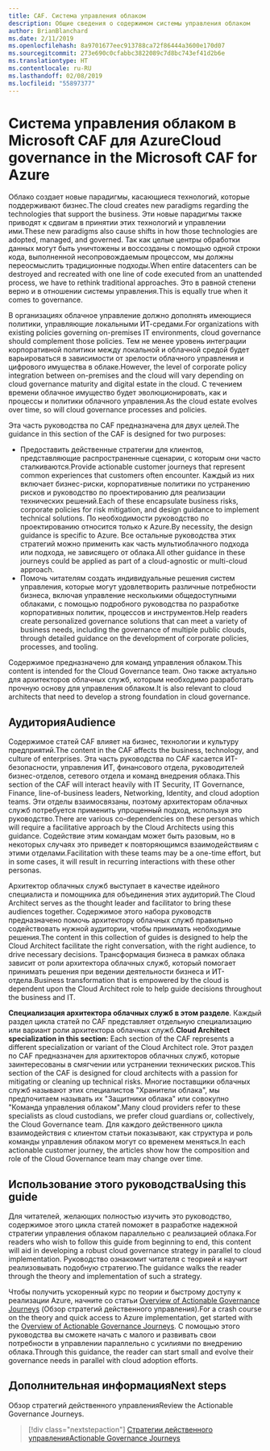 ```yaml
---
title: CAF. Система управления облаком
description: Общие сведения о содержимом системы управления облаком
author: BrianBlanchard
ms.date: 2/11/2019
ms.openlocfilehash: 8a9701677eec913788ca72f86444a3600e170d07
ms.sourcegitcommit: 273e690c0cfabbc3822089c7d8bc743ef41d2b6e
ms.translationtype: HT
ms.contentlocale: ru-RU
ms.lasthandoff: 02/08/2019
ms.locfileid: "55897377"
---
```

# <a name="cloud-governance-in-the-microsoft-caf-for-azure"></a><span data-ttu-id="081b6-103">Система управления облаком в Microsoft CAF для Azure</span><span class="sxs-lookup"><span data-stu-id="081b6-103">Cloud governance in the Microsoft CAF for Azure</span></span>

<span data-ttu-id="081b6-104">Облако создает новые парадигмы, касающиеся технологий, которые поддерживают бизнес.</span><span class="sxs-lookup"><span data-stu-id="081b6-104">The cloud creates new paradigms regarding the technologies that support the business.</span></span> <span data-ttu-id="081b6-105">Эти новые парадигмы также приводят к сдвигам в принятии этих технологий и управлении ими.</span><span class="sxs-lookup"><span data-stu-id="081b6-105">These new paradigms also cause shifts in how those technologies are adopted, managed, and governed.</span></span> <span data-ttu-id="081b6-106">Так как целые центры обработки данных могут быть уничтожены и воссозданы с помощью одной строки кода, выполненной несопровождаемым процессом, мы должны переосмыслить традиционные подходы.</span><span class="sxs-lookup"><span data-stu-id="081b6-106">When entire datacenters can be destroyed and recreated with one line of code executed from an unattended process, we have to rethink traditional approaches.</span></span> <span data-ttu-id="081b6-107">Это в равной степени верно и в отношении системы управления.</span><span class="sxs-lookup"><span data-stu-id="081b6-107">This is equally true when it comes to governance.</span></span>

<span data-ttu-id="081b6-108">В организациях облачное управление должно дополнять имеющиеся политики, управляющие локальными ИТ-средами.</span><span class="sxs-lookup"><span data-stu-id="081b6-108">For organizations with existing policies governing on-premises IT environments, cloud governance should complement those policies.</span></span> <span data-ttu-id="081b6-109">Тем не менее уровень интеграции корпоративной политики между локальной и облачной средой будет варьироваться в зависимости от зрелости облачного управления и цифрового имущества в облаке.</span><span class="sxs-lookup"><span data-stu-id="081b6-109">However, the level of corporate policy integration between on-premises and the cloud will vary depending on cloud governance maturity and digital estate in the cloud.</span></span> <span data-ttu-id="081b6-110">С течением времени облачное имущество будет эволюционировать, как и процессы и политики облачного управления.</span><span class="sxs-lookup"><span data-stu-id="081b6-110">As the cloud estate evolves over time, so will cloud governance processes and policies.</span></span>

<span data-ttu-id="081b6-111">Эта часть руководства по CAF предназначена для двух целей.</span><span class="sxs-lookup"><span data-stu-id="081b6-111">The guidance in this section of the CAF is designed for two purposes:</span></span>

* <span data-ttu-id="081b6-112">Предоставить действенные стратегии для клиентов, представляющие распространенные сценарии, с которым они часто сталкиваются.</span><span class="sxs-lookup"><span data-stu-id="081b6-112">Provide actionable customer journeys that represent common experiences that customers often encounter.</span></span> <span data-ttu-id="081b6-113">Каждый из них включает бизнес-риски, корпоративные политики по устранению рисков и руководство по проектированию для реализации технических решений.</span><span class="sxs-lookup"><span data-stu-id="081b6-113">Each of these encapsulate business risks, corporate policies for risk mitigation, and design guidance to implement technical solutions.</span></span> <span data-ttu-id="081b6-114">По необходимости руководство по проектированию относится только к Azure.</span><span class="sxs-lookup"><span data-stu-id="081b6-114">By necessity, the design guidance is specific to Azure.</span></span> <span data-ttu-id="081b6-115">Все остальные руководства этих стратегий можно применить как часть мультиоблачного подхода или подхода, не зависящего от облака.</span><span class="sxs-lookup"><span data-stu-id="081b6-115">All other guidance in these journeys could be applied as part of a cloud-agnostic or multi-cloud approach.</span></span>
* <span data-ttu-id="081b6-116">Помочь читателям создать индивидуальные решения систем управления, которые могут удовлетворить различные потребности бизнеса, включая управление несколькими общедоступными облаками, с помощью подробного руководства по разработке корпоративных политик, процессов и инструментов.</span><span class="sxs-lookup"><span data-stu-id="081b6-116">Help readers create personalized governance solutions that can meet a variety of business needs, including the governance of multiple public clouds, through detailed guidance on the development of corporate policies, processes, and tooling.</span></span>

<span data-ttu-id="081b6-117">Содержимое предназначено для команд управления облаком.</span><span class="sxs-lookup"><span data-stu-id="081b6-117">This content is intended for the Cloud Governance team.</span></span> <span data-ttu-id="081b6-118">Оно также актуально для архитекторов облачных служб, которым необходимо разработать прочную основу для управления облаком.</span><span class="sxs-lookup"><span data-stu-id="081b6-118">It is also relevant to cloud architects that need to develop a strong foundation in cloud governance.</span></span>

## <a name="audience"></a><span data-ttu-id="081b6-119">Аудитория</span><span class="sxs-lookup"><span data-stu-id="081b6-119">Audience</span></span>

<span data-ttu-id="081b6-120">Содержимое статей CAF влияет на бизнес, технологии и культуру предприятий.</span><span class="sxs-lookup"><span data-stu-id="081b6-120">The content in the CAF affects the business, technology, and culture of enterprises.</span></span> <span data-ttu-id="081b6-121">Эта часть руководства по CAF касается ИТ-безопасности, управления ИТ, финансового отдела, руководителей бизнес-отделов, сетевого отдела и команд внедрения облака.</span><span class="sxs-lookup"><span data-stu-id="081b6-121">This section of the CAF will interact heavily with IT Security, IT Governance, Finance, line-of-business leaders, Networking, Identity, and cloud adoption teams.</span></span> <span data-ttu-id="081b6-122">Эти отделы взаимосвязаны, поэтому архитекторам облачных служб потребуется применить упрощенный подход, используя это руководство.</span><span class="sxs-lookup"><span data-stu-id="081b6-122">There are various co-dependencies on these personas which will require a facilitative approach by the Cloud Architects using this guidance.</span></span> <span data-ttu-id="081b6-123">Содействие этим командам может быть разовым, но в некоторых случаях это приведет к повторяющимся взаимодействиям с этими отделами.</span><span class="sxs-lookup"><span data-stu-id="081b6-123">Facilitation with these teams may be a one-time effort, but in some cases, it will result in recurring interactions with these other personas.</span></span>

<span data-ttu-id="081b6-124">Архитектор облачных служб выступает в качестве идейного специалиста и помощника для объединения этих аудиторий.</span><span class="sxs-lookup"><span data-stu-id="081b6-124">The Cloud Architect serves as the thought leader and facilitator to bring these audiences together.</span></span> <span data-ttu-id="081b6-125">Содержимое этого набора руководств предназначено помочь архитектору облачных служб правильно содействовать нужной аудитории, чтобы принимать необходимые решения.</span><span class="sxs-lookup"><span data-stu-id="081b6-125">The content in this collection of guides is designed to help the Cloud Architect facilitate the right conversation, with the right audience, to drive necessary decisions.</span></span> <span data-ttu-id="081b6-126">Трансформация бизнеса в рамках облака зависит от роли архитектора облачных служб, который помогает принимать решения при ведении деятельности бизнеса и ИТ-отдела.</span><span class="sxs-lookup"><span data-stu-id="081b6-126">Business transformation that is empowered by the cloud is dependent upon the Cloud Architect role to help guide decisions throughout the business and IT.</span></span>

<span data-ttu-id="081b6-127">**Специализация архитектора облачных служб в этом разделе**. Каждый раздел цикла статей по CAF представляет отдельную специализацию или вариант роли архитектора облачных служб.</span><span class="sxs-lookup"><span data-stu-id="081b6-127">**Cloud Architect specialization in this section:** Each section of the CAF represents a different specialization or variant of the Cloud Architect role.</span></span> <span data-ttu-id="081b6-128">Этот раздел по CAF предназначен для архитекторов облачных служб, которые заинтересованы в смягчении или устранении технических рисков.</span><span class="sxs-lookup"><span data-stu-id="081b6-128">This section of the CAF is designed for cloud architects with a passion for mitigating or cleaning up technical risks.</span></span> <span data-ttu-id="081b6-129">Многие поставщики облачных служб называют этих специалистов "Хранители облака", мы предпочитаем называть их "Защитники облака" или совокупно "Команда управления облаком".</span><span class="sxs-lookup"><span data-stu-id="081b6-129">Many cloud providers refer to these specialists as cloud custodians, we prefer cloud guardians or, collectively, the Cloud Governance team.</span></span> <span data-ttu-id="081b6-130">Для каждого действенного цикла взаимодействия с клиентом статьи показывают, как структура и роль команды управления облаком могут со временем меняться.</span><span class="sxs-lookup"><span data-stu-id="081b6-130">In each actionable customer journey, the articles show how the composition and role of the Cloud Governance team may change over time.</span></span>

## <a name="using-this-guide"></a><span data-ttu-id="081b6-131">Использование этого руководства</span><span class="sxs-lookup"><span data-stu-id="081b6-131">Using this guide</span></span>

<span data-ttu-id="081b6-132">Для читателей, желающих полностью изучить это руководство, содержимое этого цикла статей поможет в разработке надежной стратегии управления облаком параллельно с реализацией облака.</span><span class="sxs-lookup"><span data-stu-id="081b6-132">For readers who wish to follow this guide from beginning to end, this content will aid in developing a robust cloud governance strategy in parallel to cloud implementation.</span></span> <span data-ttu-id="081b6-133">Руководство ознакомит читателя с теорией и научит реализовывать подобную стратегию.</span><span class="sxs-lookup"><span data-stu-id="081b6-133">The guidance walks the reader through the theory and implementation of such a strategy.</span></span>

<span data-ttu-id="081b6-134">Чтобы получить ускоренный курс по теории и быстрому доступу к реализации Azure, начните со статьи [Overview of Actionable Governance Journeys](./journeys/overview.md) (Обзор стратегий действенного управления).</span><span class="sxs-lookup"><span data-stu-id="081b6-134">For a crash course on the theory and quick access to Azure implementation, get started with the [Overview of Actionable Governance Journeys](./journeys/overview.md).</span></span> <span data-ttu-id="081b6-135">С помощью этого руководства вы сможете начать с малого и развивать свои потребности в управлении параллельно с усилиями по внедрению облака.</span><span class="sxs-lookup"><span data-stu-id="081b6-135">Through this guidance, the reader can start small and evolve their governance needs in parallel with cloud adoption efforts.</span></span>

## <a name="next-steps"></a><span data-ttu-id="081b6-136">Дополнительная информация</span><span class="sxs-lookup"><span data-stu-id="081b6-136">Next steps</span></span>

<span data-ttu-id="081b6-137">Обзор стратегий действенного управления</span><span class="sxs-lookup"><span data-stu-id="081b6-137">Review the Actionable Governance Journeys.</span></span>

> [!div class="nextstepaction"]
> [<span data-ttu-id="081b6-138">Стратегии действенного управления</span><span class="sxs-lookup"><span data-stu-id="081b6-138">Actionable Governance Journeys</span></span>](./journeys/overview.md)
